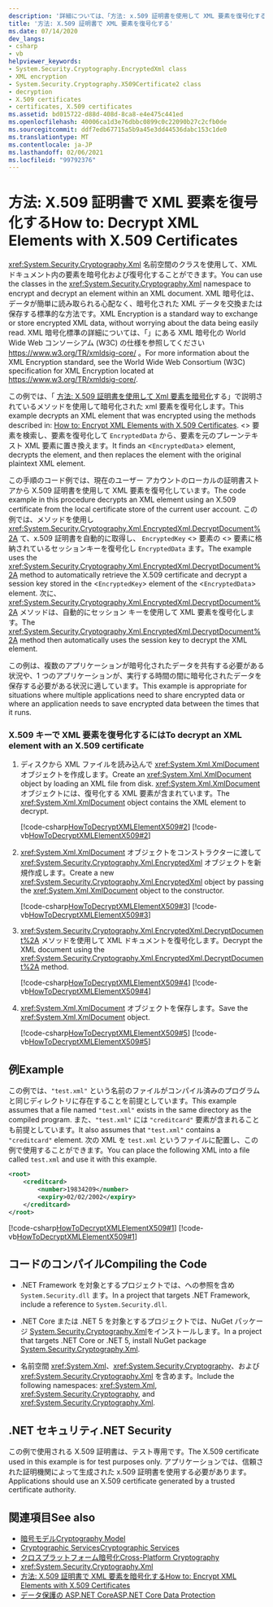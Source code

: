 ```yaml
---
description: '詳細については、「方法: x.509 証明書を使用して XML 要素を復号化する」を参照してください。'
title: '方法: X.509 証明書で XML 要素を復号化する'
ms.date: 07/14/2020
dev_langs:
- csharp
- vb
helpviewer_keywords:
- System.Security.Cryptography.EncryptedXml class
- XML encryption
- System.Security.Cryptography.X509Certificate2 class
- decryption
- X.509 certificates
- certificates, X.509 certificates
ms.assetid: bd015722-d88d-408d-8ca8-e4e475c441ed
ms.openlocfilehash: 40006ca1d3e76dbbc0899c0c22090b27c2cfb0de
ms.sourcegitcommit: ddf7edb67715a5b9a45e3dd44536dabc153c1de0
ms.translationtype: MT
ms.contentlocale: ja-JP
ms.lasthandoff: 02/06/2021
ms.locfileid: "99792376"
---
```

# <a name="how-to-decrypt-xml-elements-with-x509-certificates"></a><span data-ttu-id="ef141-103">方法: X.509 証明書で XML 要素を復号化する</span><span class="sxs-lookup"><span data-stu-id="ef141-103">How to: Decrypt XML Elements with X.509 Certificates</span></span>

<span data-ttu-id="ef141-104"><xref:System.Security.Cryptography.Xml> 名前空間のクラスを使用して、XML ドキュメント内の要素を暗号化および復号化することができます。</span><span class="sxs-lookup"><span data-stu-id="ef141-104">You can use the classes in the <xref:System.Security.Cryptography.Xml> namespace to encrypt and decrypt an element within an XML document.</span></span>  <span data-ttu-id="ef141-105">XML 暗号化は、データが簡単に読み取られる心配なく、暗号化された XML データを交換または保存する標準的な方法です。</span><span class="sxs-lookup"><span data-stu-id="ef141-105">XML Encryption is a standard way to exchange or store encrypted XML data, without worrying about the data being easily read.</span></span>  <span data-ttu-id="ef141-106">XML 暗号化標準の詳細については、「」にある XML 暗号化の World Wide Web コンソーシアム (W3C) の仕様を参照してください <https://www.w3.org/TR/xmldsig-core/> 。</span><span class="sxs-lookup"><span data-stu-id="ef141-106">For more information about the XML Encryption standard, see the World Wide Web Consortium (W3C) specification for XML Encryption located at <https://www.w3.org/TR/xmldsig-core/>.</span></span>  
  
 <span data-ttu-id="ef141-107">この例では、「 [方法: X.509 証明書を使用して Xml 要素を暗号化](how-to-encrypt-xml-elements-with-x-509-certificates.md)する」で説明されているメソッドを使用して暗号化された xml 要素を復号化します。</span><span class="sxs-lookup"><span data-stu-id="ef141-107">This example decrypts an XML element that was encrypted using the methods described in: [How to: Encrypt XML Elements with X.509 Certificates](how-to-encrypt-xml-elements-with-x-509-certificates.md).</span></span>  <span data-ttu-id="ef141-108"><> 要素を検索し、要素を復号化して `EncryptedData` から、要素を元のプレーンテキスト XML 要素に置き換えます。</span><span class="sxs-lookup"><span data-stu-id="ef141-108">It finds an <`EncryptedData`> element, decrypts the element, and then replaces the element with the original plaintext XML element.</span></span>  
  
<span data-ttu-id="ef141-109">この手順のコード例では、現在のユーザー アカウントのローカルの証明書ストアから X.509 証明書を使用して XML 要素を復号化しています。</span><span class="sxs-lookup"><span data-stu-id="ef141-109">The code example in this procedure decrypts an XML element using an X.509 certificate from the local certificate store of the current user account.</span></span>  <span data-ttu-id="ef141-110">この例では、メソッドを使用し <xref:System.Security.Cryptography.Xml.EncryptedXml.DecryptDocument%2A> て、x.509 証明書を自動的に取得し、 `EncryptedKey` <> 要素の <> 要素に格納されているセッションキーを復号化し `EncryptedData` ます。</span><span class="sxs-lookup"><span data-stu-id="ef141-110">The example uses the <xref:System.Security.Cryptography.Xml.EncryptedXml.DecryptDocument%2A> method to automatically retrieve the X.509 certificate and decrypt a session key stored in the <`EncryptedKey`> element of the <`EncryptedData`> element.</span></span>  <span data-ttu-id="ef141-111">次に、<xref:System.Security.Cryptography.Xml.EncryptedXml.DecryptDocument%2A> メソッドは、自動的にセッション キーを使用して XML 要素を復号化します。</span><span class="sxs-lookup"><span data-stu-id="ef141-111">The <xref:System.Security.Cryptography.Xml.EncryptedXml.DecryptDocument%2A> method then automatically uses the session key to decrypt the XML element.</span></span>  
  
<span data-ttu-id="ef141-112">この例は、複数のアプリケーションが暗号化されたデータを共有する必要がある状況や、1 つのアプリケーションが、実行する時間の間に暗号化されたデータを保存する必要がある状況に適しています。</span><span class="sxs-lookup"><span data-stu-id="ef141-112">This example is appropriate for situations where multiple applications need to share encrypted data or where an application needs to save encrypted data between the times that it runs.</span></span>  
  
### <a name="to-decrypt-an-xml-element-with-an-x509-certificate"></a><span data-ttu-id="ef141-113">X.509 キーで XML 要素を復号化するには</span><span class="sxs-lookup"><span data-stu-id="ef141-113">To decrypt an XML element with an X.509 certificate</span></span>  
  
1. <span data-ttu-id="ef141-114">ディスクから XML ファイルを読み込んで <xref:System.Xml.XmlDocument> オブジェクトを作成します。</span><span class="sxs-lookup"><span data-stu-id="ef141-114">Create an <xref:System.Xml.XmlDocument> object by loading an XML file from disk.</span></span>  <span data-ttu-id="ef141-115"><xref:System.Xml.XmlDocument> オブジェクトには、復号化する XML 要素が含まれています。</span><span class="sxs-lookup"><span data-stu-id="ef141-115">The <xref:System.Xml.XmlDocument> object contains the XML element to decrypt.</span></span>  
  
     [!code-csharp[HowToDecryptXMLElementX509#2](../../../samples/snippets/csharp/VS_Snippets_CLR/HowToDecryptXMLElementX509/cs/sample.cs#2)]
     [!code-vb[HowToDecryptXMLElementX509#2](../../../samples/snippets/visualbasic/VS_Snippets_CLR/HowToDecryptXMLElementX509/vb/sample.vb#2)]  
  
2. <span data-ttu-id="ef141-116"><xref:System.Xml.XmlDocument> オブジェクトをコンストラクターに渡して <xref:System.Security.Cryptography.Xml.EncryptedXml> オブジェクトを新規作成します。</span><span class="sxs-lookup"><span data-stu-id="ef141-116">Create a new <xref:System.Security.Cryptography.Xml.EncryptedXml> object by passing the <xref:System.Xml.XmlDocument> object to the constructor.</span></span>  
  
     [!code-csharp[HowToDecryptXMLElementX509#3](../../../samples/snippets/csharp/VS_Snippets_CLR/HowToDecryptXMLElementX509/cs/sample.cs#3)]
     [!code-vb[HowToDecryptXMLElementX509#3](../../../samples/snippets/visualbasic/VS_Snippets_CLR/HowToDecryptXMLElementX509/vb/sample.vb#3)]  
  
3. <span data-ttu-id="ef141-117"><xref:System.Security.Cryptography.Xml.EncryptedXml.DecryptDocument%2A> メソッドを使用して XML ドキュメントを復号化します。</span><span class="sxs-lookup"><span data-stu-id="ef141-117">Decrypt the XML document using the <xref:System.Security.Cryptography.Xml.EncryptedXml.DecryptDocument%2A> method.</span></span>  
  
     [!code-csharp[HowToDecryptXMLElementX509#4](../../../samples/snippets/csharp/VS_Snippets_CLR/HowToDecryptXMLElementX509/cs/sample.cs#4)]
     [!code-vb[HowToDecryptXMLElementX509#4](../../../samples/snippets/visualbasic/VS_Snippets_CLR/HowToDecryptXMLElementX509/vb/sample.vb#4)]  
  
4. <span data-ttu-id="ef141-118"><xref:System.Xml.XmlDocument> オブジェクトを保存します。</span><span class="sxs-lookup"><span data-stu-id="ef141-118">Save the <xref:System.Xml.XmlDocument> object.</span></span>  
  
     [!code-csharp[HowToDecryptXMLElementX509#5](../../../samples/snippets/csharp/VS_Snippets_CLR/HowToDecryptXMLElementX509/cs/sample.cs#5)]
     [!code-vb[HowToDecryptXMLElementX509#5](../../../samples/snippets/visualbasic/VS_Snippets_CLR/HowToDecryptXMLElementX509/vb/sample.vb#5)]  
  
## <a name="example"></a><span data-ttu-id="ef141-119">例</span><span class="sxs-lookup"><span data-stu-id="ef141-119">Example</span></span>

<span data-ttu-id="ef141-120">この例では、`"test.xml"` という名前のファイルがコンパイル済みのプログラムと同じディレクトリに存在することを前提としています。</span><span class="sxs-lookup"><span data-stu-id="ef141-120">This example assumes that a file named `"test.xml"` exists in the same directory as the compiled program.</span></span>  <span data-ttu-id="ef141-121">また、`"test.xml"` には `"creditcard"` 要素が含まれることも前提としています。</span><span class="sxs-lookup"><span data-stu-id="ef141-121">It also assumes that `"test.xml"` contains a `"creditcard"` element.</span></span>  <span data-ttu-id="ef141-122">次の XML を `test.xml` というファイルに配置し、この例で使用することができます。</span><span class="sxs-lookup"><span data-stu-id="ef141-122">You can place the following XML into a file called `test.xml` and use it with this example.</span></span>  
  
```xml  
<root>  
    <creditcard>  
        <number>19834209</number>  
        <expiry>02/02/2002</expiry>  
    </creditcard>  
</root>  
```  
  
[!code-csharp[HowToDecryptXMLElementX509#1](../../../samples/snippets/csharp/VS_Snippets_CLR/HowToDecryptXMLElementX509/cs/sample.cs#1)]
[!code-vb[HowToDecryptXMLElementX509#1](../../../samples/snippets/visualbasic/VS_Snippets_CLR/HowToDecryptXMLElementX509/vb/sample.vb#1)]  
  
## <a name="compiling-the-code"></a><span data-ttu-id="ef141-123">コードのコンパイル</span><span class="sxs-lookup"><span data-stu-id="ef141-123">Compiling the Code</span></span>  
  
- <span data-ttu-id="ef141-124">.NET Framework を対象とするプロジェクトでは、への参照を含め `System.Security.dll` ます。</span><span class="sxs-lookup"><span data-stu-id="ef141-124">In a project that targets .NET Framework, include a reference to `System.Security.dll`.</span></span>

- <span data-ttu-id="ef141-125">.NET Core または .NET 5 を対象とするプロジェクトでは、NuGet パッケージ [System.Security.Cryptography.Xml](https://www.nuget.org/packages/System.Security.Cryptography.Xml)をインストールします。</span><span class="sxs-lookup"><span data-stu-id="ef141-125">In a project that targets .NET Core or .NET 5, install NuGet package [System.Security.Cryptography.Xml](https://www.nuget.org/packages/System.Security.Cryptography.Xml).</span></span>

- <span data-ttu-id="ef141-126">名前空間 <xref:System.Xml>、<xref:System.Security.Cryptography>、および <xref:System.Security.Cryptography.Xml> を含めます。</span><span class="sxs-lookup"><span data-stu-id="ef141-126">Include the following namespaces: <xref:System.Xml>, <xref:System.Security.Cryptography>, and <xref:System.Security.Cryptography.Xml>.</span></span>  
  
## <a name="net-security"></a><span data-ttu-id="ef141-127">.NET セキュリティ</span><span class="sxs-lookup"><span data-stu-id="ef141-127">.NET Security</span></span>

<span data-ttu-id="ef141-128">この例で使用される X.509 証明書は、テスト専用です。</span><span class="sxs-lookup"><span data-stu-id="ef141-128">The X.509 certificate used in this example is for test purposes only.</span></span>  <span data-ttu-id="ef141-129">アプリケーションでは、信頼された証明機関によって生成された x.509 証明書を使用する必要があります。</span><span class="sxs-lookup"><span data-stu-id="ef141-129">Applications should use an X.509 certificate generated by a trusted certificate authority.</span></span>  
  
## <a name="see-also"></a><span data-ttu-id="ef141-130">関連項目</span><span class="sxs-lookup"><span data-stu-id="ef141-130">See also</span></span>

- [<span data-ttu-id="ef141-131">暗号モデル</span><span class="sxs-lookup"><span data-stu-id="ef141-131">Cryptography Model</span></span>](cryptography-model.md)
- [<span data-ttu-id="ef141-132">Cryptographic Services</span><span class="sxs-lookup"><span data-stu-id="ef141-132">Cryptographic Services</span></span>](cryptographic-services.md)
- [<span data-ttu-id="ef141-133">クロスプラットフォーム暗号化</span><span class="sxs-lookup"><span data-stu-id="ef141-133">Cross-Platform Cryptography</span></span>](cross-platform-cryptography.md)
- <xref:System.Security.Cryptography.Xml>
- [<span data-ttu-id="ef141-134">方法: X.509 証明書で XML 要素を暗号化する</span><span class="sxs-lookup"><span data-stu-id="ef141-134">How to: Encrypt XML Elements with X.509 Certificates</span></span>](how-to-encrypt-xml-elements-with-x-509-certificates.md)
- [<span data-ttu-id="ef141-135">データ保護の ASP.NET Core</span><span class="sxs-lookup"><span data-stu-id="ef141-135">ASP.NET Core Data Protection</span></span>](/aspnet/core/security/data-protection/introduction)
